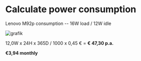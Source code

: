# Calculate power consumption

Lenovo M92p consumption -- 16W load / 12W idle

![grafik](https://user-images.githubusercontent.com/54933878/234381791-68f44d8a-0b6c-4365-9f98-bdf89bcda73f.png)

12,0W x 24H x 365D / 1000 x 0,45 € = **€ 47,30 p.a.**

**€3,94 monthly**
